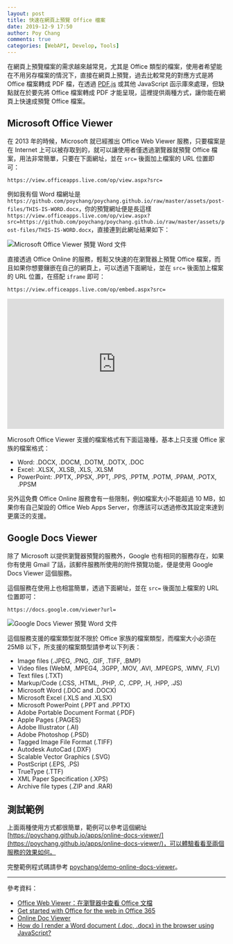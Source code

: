 ```yaml
---
layout: post
title: 快速在網頁上預覽 Office 檔案
date: 2019-12-9 17:50
author: Poy Chang
comments: true
categories: [WebAPI, Develop, Tools]
---
```


在網頁上預覽檔案的需求越來越常見，尤其是 Office 類型的檔案，使用者希望能在不用另存檔案的情況下，直接在網頁上預覽，過去比較常見的對應方式是將 Office 檔案轉成 PDF 檔，在透過 [PDF.js](https://mozilla.github.io/pdf.js/) 或其他 JavaScript 函示庫來處理，但缺點就在於要先將 Office 檔案轉成 PDF 才能呈現，這裡提供兩種方式，讓你能在網頁上快速成預覽 Office 檔案。


## Microsoft Office Viewer

在 2013 年的時候，Microsoft 就已經推出 Office Web Viewer 服務，只要檔案是在 Internet 上可以被存取到的，就可以讓使用者僅透過瀏覽器就預覽 Office 檔案，用法非常簡單，只要在下面網址，並在 `src=` 後面加上檔案的 URL 位置即可：

```
https://view.officeapps.live.com/op/view.aspx?src=
```

例如我有個 Word 檔網址是 `https://github.com/poychang/poychang.github.io/raw/master/assets/post-files/THIS-IS-WORD.docx`，你的預覽網址便是長這樣 `https://view.officeapps.live.com/op/view.aspx?src=https://github.com/poychang/poychang.github.io/raw/master/assets/post-files/THIS-IS-WORD.docx`，直接連到此網址結果如下：

![Microsoft Office Viewer 預覽 Word 文件](https://i.imgur.com/Uq0rk0y.png)

直接透過 Office Online 的服務，輕鬆又快速的在瀏覽器上預覽 Office 檔案，而且如果你想要鑲嵌在自己的網頁上，可以透過下面網址，並在 `src=` 後面加上檔案的 URL 位置，在搭配 `iframe` 即可：

```
https://view.officeapps.live.com/op/embed.aspx?src=
```

<iframe src='https://view.officeapps.live.com/op/embed.aspx?src=https://github.com/poychang/poychang.github.io/raw/master/assets/post-files/THIS-IS-WORD.docx' width='500px' height='300px' frameborder='0'>This is an embedded <a target='_blank' href='http://office.com'>Microsoft Office</a> document, powered by <a target='_blank' href='http://office.com/webapps'>Office Online</a>.</iframe>

Microsoft Office Viewer 支援的檔案格式有下面這幾種，基本上只支援 Office 家族的檔案格式：

- Word: .DOCX, .DOCM, .DOTM, .DOTX, .DOC
- Excel: .XLSX, .XLSB, .XLS, .XLSM
- PowerPoint: .PPTX, .PPSX, .PPT, .PPS, .PPTM, .POTM, .PPAM, .POTX, .PPSM

另外這免費 Office Online 服務會有一些限制，例如檔案大小不能超過 10 MB，如果你有自己架設的 Office Web Apps Server，你應該可以透過修改其設定來達到更廣泛的支援。

## Google Docs Viewer

除了 Microsoft 以提供瀏覽器預覽的服務外，Google 也有相同的服務存在，如果你有使用 Gmail 了話，該郵件服務所使用的附件預覽功能，便是使用 Google Docs Viewer 這個服務。

這個服務在使用上也相當簡單，透過下面網址，並在 `src=` 後面加上檔案的 URL 位置即可：

```
https://docs.google.com/viewer?url=
```

![Google Docs Viewer 預覽 Word 文件](https://i.imgur.com/Z1nckmH.png)

這個服務支援的檔案類型就不限於 Office 家族的檔案類型，而檔案大小必須在 25MB 以下，所支援的檔案類型請參考以下列表：

- Image files (.JPEG, .PNG, .GIF, .TIFF, .BMP)
- Video files (WebM, .MPEG4, .3GPP, .MOV, .AVI, .MPEGPS, .WMV, .FLV)
- Text files (.TXT)
- Markup/Code (.CSS, .HTML, .PHP, .C, .CPP, .H, .HPP, .JS)
- Microsoft Word (.DOC and .DOCX)
- Microsoft Excel (.XLS and .XLSX)
- Microsoft PowerPoint (.PPT and .PPTX)
- Adobe Portable Document Format (.PDF)
- Apple Pages (.PAGES)
- Adobe Illustrator (.AI)
- Adobe Photoshop (.PSD)
- Tagged Image File Format (.TIFF)
- Autodesk AutoCad (.DXF)
- Scalable Vector Graphics (.SVG)
- PostScript (.EPS, .PS)
- TrueType (.TTF)
- XML Paper Specification (.XPS)
- Archive file types (.ZIP and .RAR)

## 測試範例

上面兩種使用方式都很簡單，範例可以參考這個網址 [https://poychang.github.io/apps/online-docs-viewer/](https://poychang.github.io/apps/online-docs-viewer/)，可以體驗看看至兩個服務的效果如何。

完整範例程式碼請參考 [poychang/demo-online-docs-viewer](https://github.com/poychang/demo-online-docs-viewer)。

----------

參考資料：

- [Office Web Viewer：在瀏覽器中查看 Office 文檔](https://blogs.technet.microsoft.com/office_chs/2013/05/08/office-web-viewer-office/)
- [Get started with Office for the web in Office 365](https://support.office.com/en-us/article/get-started-with-office-for-the-web-in-office-365-5622c7c9-721d-4b3d-8cb9-a7276c2470e5)
- [Online Doc Viewer](https://stackoverflow.com/questions/39630273/online-doc-viewer)
- [How do I render a Word document (.doc, .docx) in the browser using JavaScript?](https://stackoverflow.com/questions/27957766/how-do-i-render-a-word-document-doc-docx-in-the-browser-using-javascript)
